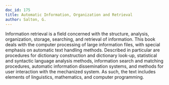 ```yaml
---
doc_id: 175
title: Automatic Information, Organization and Retrieval
author: Salton, G.
---
```


Information retrieval is a field concerned with the structure, analysis,
organization, storage, searching, and retrieval of information.
  This book deals with the computer processing of large information
files, with special emphasis on automatic text handling methods.
Described in particular are procedures for dictionary construction and
dictionary look-up, statistical and syntactic language analysis methods,
information search and matching procedures, automatic information 
dissemination systems, and methods for user interaction with the 
mechanized system.  As such, the text includes elements of linguistics,
mathematics, and computer programming.